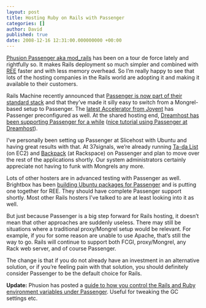 ```yaml
---
layout: post
title: Hosting Ruby on Rails with Passenger
categories: []
author: David
published: true
date: 2008-12-16 12:31:00.000000000 +00:00
---
```

<p><a href="http://www.modrails.com/">Phusion Passenger aka mod_rails</a> has been on a tour de force lately and rightfully so. It makes Rails deployment so much simpler and combined with <a href="http://www.rubyenterpriseedition.com/"><span class="caps">REE</span></a> faster and with less memory overhead. So I&#8217;m really happy to see that lots of the hosting companies in the Rails world are adopting it and making it available to their customers.</p>
<p>Rails Machine recently announced that <a href="http://blog.railsmachine.com/2008/12/6/hosting-your-way-passenger">Passenger is now part of their standard stack</a> and that they&#8217;ve made it silly easy to switch from a Mongrel-based setup to Passenger. The <a href="http://www.joyeur.com/2008/11/05/joyent-accelerator-214-release">latest Accelerator from Joyent</a> has Passenger preconfigured as well. At the shared hosting end, <a href="http://blog.dreamhost.com/2008/05/13/passenger-for-ruby-on-rails/">Dreamhost has been supporting Passenger for a while</a> (<a href="http://railstips.org/2008/12/14/deploying-rails-on-dreamhost-with-passenger">nice tutorial using Passenger at Dreamhost</a>).</p>
<p>I&#8217;ve personally been setting up Passenger at Slicehost with Ubuntu and having great results with that. At 37signals, we&#8217;re already running <a href="http://www.tadalist.com/">Ta-da List</a> (on EC2) and <a href="http://www.backpackit.com/">Backpack</a> (at Rackspace) on Passenger and plan to move over the rest of the applications shortly. Our system administrators certainly appreciate not having to funk with Mongrels any more.</p>
<p>Lots of other hosters are in advanced testing with Passenger as well. Brightbox has been <a href="http://blog.brightbox.co.uk/posts/the-passenger-masterplan">building Ubuntu packages for Passenger</a> and is putting one together for <span class="caps">REE</span>. They should have complete Passenger support shortly. Most other Rails hosters I&#8217;ve talked to are at least looking into it as well.</p>
<p>But just because Passenger is a big step forward for Rails hosting, it doesn&#8217;t mean that other approaches are suddenly useless. There may still be situations where a traditional proxy/Mongrel setup would be relevant. For example, if you for some reason are unable to use Apache, that&#8217;s still the way to go. Rails will continue to support both <span class="caps">FCGI</span>, proxy/Mongrel, any Rack web server, and of course Passenger.</p>
<p>The change is that if you do not already have an investment in an alternative solution, or if you&#8217;re feeling pain with that solution, you should definitely consider Passenger to be the default choice for Rails.</p>
<p><b>Update:</b> Phusion has posted a <a href="http://blog.phusion.nl/2008/12/16/passing-environment-variables-to-ruby-from-phusion-passenger/">guide to how you control the Rails and Ruby environment variables under Passenger</a>. Useful for tweaking the GC settings etc.</p>